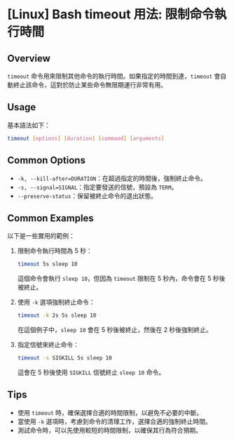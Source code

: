 # [Linux] Bash timeout 用法: 限制命令執行時間

## Overview
`timeout` 命令用來限制其他命令的執行時間。如果指定的時間到達，`timeout` 會自動終止該命令，這對於防止某些命令無限期運行非常有用。

## Usage
基本語法如下：

```bash
timeout [options] [duration] [command] [arguments]
```

## Common Options
- `-k, --kill-after=DURATION`：在超過指定的時間後，強制終止命令。
- `-s, --signal=SIGNAL`：指定要發送的信號，預設為 `TERM`。
- `--preserve-status`：保留被終止命令的退出狀態。

## Common Examples
以下是一些實用的範例：

1. 限制命令執行時間為 5 秒：

   ```bash
   timeout 5s sleep 10
   ```

   這個命令會執行 `sleep 10`，但因為 `timeout` 限制在 5 秒內，命令會在 5 秒後被終止。

2. 使用 `-k` 選項強制終止命令：

   ```bash
   timeout -k 2s 5s sleep 10
   ```

   在這個例子中，`sleep 10` 會在 5 秒後被終止，然後在 2 秒後強制終止。

3. 指定信號來終止命令：

   ```bash
   timeout -s SIGKILL 5s sleep 10
   ```

   這會在 5 秒後使用 `SIGKILL` 信號終止 `sleep 10` 命令。

## Tips
- 使用 `timeout` 時，確保選擇合適的時間限制，以避免不必要的中斷。
- 當使用 `-k` 選項時，考慮到命令的清理工作，選擇合適的強制終止時間。
- 測試命令時，可以先使用較短的時間限制，以確保其行為符合預期。